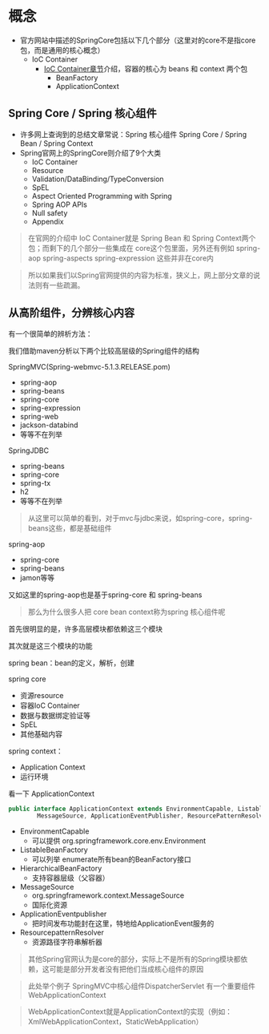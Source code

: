 # 概念

- 官方网站中描述的SpringCore包括以下几个部分（这里对的core不是指core包，而是通用的核心概念）
  - IoC Container
    - [IoC Container章节](./官网资料/01-The_IoC_Container.md)介绍，容器的核心为 beans 和 context 两个包
      - BeanFactory
      - ApplicationContext

## Spring Core / Spring 核心组件

- 许多网上查询到的总结文章常说：Spring 核心组件  Spring Core / Spring Bean / Spring Context
- Spring官网上的SpringCore则介绍了9个大类
  - IoC Container
  - Resource
  - Validation/DataBinding/TypeConversion
  - SpEL
  - Aspect Oriented Programming with Spring
  - Spring AOP APIs
  - Null safety
  - Appendix
> 在官网的介绍中 IoC Container就是 Spring Bean 和 Spring Context两个包；而剩下的几个部分一些集成在 core这个包里面，另外还有例如 spring-aop spring-aspects spring-expression 这些并非在core内

> 所以如果我们以Spring官网提供的内容为标准，狭义上，网上部分文章的说法则有一些疏漏。

## 从高阶组件，分辨核心内容

有一个很简单的辨析方法：

我们借助maven分析以下两个比较高层级的Spring组件的结构

SpringMVC(Spring-webmvc-5.1.3.RELEASE.pom)
  - spring-aop
  - spring-beans
  - spring-core
  - spring-expression
  - spring-web
  - jackson-databind
  - 等等不在列举

SpringJDBC
  - spring-beans
  - spring-core
  - spring-tx
  - h2
  - 等等不在列举

> 从这里可以简单的看到，对于mvc与jdbc来说，如spring-core，spring-beans这些，都是基础组件

spring-aop
  - spring-core
  - spring-beans
  - jamon等等

又如这里的spring-aop也是基于spring-core 和 spring-beans

>那么为什么很多人把 core bean context称为spring 核心组件呢

首先很明显的是，许多高层模块都依赖这三个模块

其次就是这三个模块的功能

spring bean：bean的定义，解析，创建

spring core
  - 资源resource
  - 容器IoC Container
  - 数据与数据绑定验证等
  - SpEL
  - 其他基础内容

spring context： 
  - Application Context
  - 运行环境

看一下 ApplicationContext
```java
public interface ApplicationContext extends EnvironmentCapable, ListableBeanFactory, HierarchicalBeanFactory,
		MessageSource, ApplicationEventPublisher, ResourcePatternResolver 
```
- EnvironmentCapable 
  - 可以提供 org.springframework.core.env.Environment
- ListableBeanFactory
  - 可以列举 enumerate所有bean的BeanFactory接口
- HierarchicalBeanFactory
  - 支持容器层级（父容器）
- MessageSource
  - org.springframework.context.MessageSource
  - 国际化资源 
- ApplicationEventpublisher
  - 把时间发布功能封在这里，特地给ApplicationEvent服务的
- ResourcepatternResolver
  - 资源路径字符串解析器

> 其他Spring官网认为是core的部分，实际上不是所有的Spring模块都依赖，这可能是部分开发者没有把他们当成核心组件的原因

> 此处举个例子 SpringMVC中核心组件DispatcherServlet 有一个重要组件 WebApplicationContext

> WebApplicationContext就是ApplicationContext的实现（例如：XmlWebApplicationContext，StaticWebApplication）